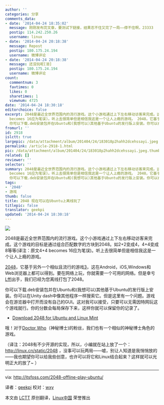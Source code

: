 ```yaml
---
author: ''
categories: 分享
comments_data:
- date: '2014-04-24 18:35:02'
  message: 刚刚发布完文章，要测试下链接，结果忍不住又完了一局——停不住啊，23333
  postip: 114.242.250.26
  username: linux
- date: '2014-04-24 20:18:38'
  message: Repost
  postip: 180.175.24.194
  username: 微博评论
- date: '2014-04-24 20:18:38'
  message: 还没玩呢[泪]
  postip: 180.175.24.194
  username: 微博评论
count:
  commentnum: 3
  favtimes: 0
  likes: 0
  sharetimes: 1
  viewnum: 4725
date: '2014-04-24 18:30:18'
editorchoice: false
excerpt: 2048是最近全世界范围内的流行游戏。这个小游戏通过上下左右移动访客来完成。这个游戏的目标是通过组合匹配数字的方块到2048。如2+2变成4，4+4变成8等等(译注：原文4+4
  becomes 16应为笔误)。听上去很简单但是相信我这是一个让人上瘾的游戏。 2048，它基于另外一个相似且流行的游戏3，这在Android，iOS,Windows和Web浏览器上都可以得到。要在网络上玩，你就需要一个可用的网络。但是幸亏Lffl出手，我们已经为您离线打包了2048。
  你可以下载.deb安装包并在Ubuntu和(我想可以)其他基于Ubuntu的发行版上安装。你可以在Unity dash中像其他程序
fromurl: ''
id: 2918
islctt: true
largepic: /data/attachment/album/201404/24/183018p2hahh2dcehssayi.jpeg
permalink: /article-2918-1.html
pic: /data/attachment/album/201404/24/183018p2hahh2dcehssayi.jpeg.thumb.jpg
related: []
reviewer: ''
selector: ''
summary: 2048是最近全世界范围内的流行游戏。这个小游戏通过上下左右移动访客来完成。这个游戏的目标是通过组合匹配数字的方块到2048。如2+2变成4，4+4变成8等等(译注：原文4+4
  becomes 16应为笔误)。听上去很简单但是相信我这是一个让人上瘾的游戏。 2048，它基于另外一个相似且流行的游戏3，这在Android，iOS,Windows和Web浏览器上都可以得到。要在网络上玩，你就需要一个可用的网络。但是幸亏Lffl出手，我们已经为您离线打包了2048。
  你可以下载.deb安装包并在Ubuntu和(我想可以)其他基于Ubuntu的发行版上安装。你可以在Unity dash中像其他程序
tags:
- '2048'
- 游戏
thumb: false
title: 2048 现在可以在Ubuntu上离线玩了
titlepic: false
translator: geekpi
updated: '2014-04-24 18:30:18'
---
```


![](/data/attachment/album/201404/24/183018p2hahh2dcehssayi.jpeg)


2048是最近全世界范围内的流行游戏。这个小游戏通过上下左右移动访客来完成。这个游戏的目标是通过组合匹配数字的方块到2048。如2+2变成4，4+4变成8等等(译注：原文4+4 becomes 16应为笔误)。听上去很简单但是相信我这是一个让人上瘾的游戏。


[2048](http://gabrielecirulli.github.io/2048/)，它基于另外一个相似且流行的游戏[3](http://asherv.com/threes/)，这在Android，iOS,Windows和Web浏览器上都可以得到。要在网络上玩，你就需要一个可用的网络。但是幸亏[Lffl](http://www.lffl.org/)出手，我们已经为您离线打包了2048。


你可以下载.deb安装包并在Ubuntu和(我想可以)其他基于Ubuntu的发行版上安装。你可以在Unity dash中像其他程序一样搜索它。但是这里有一个问题。游戏会在游览器中打开而没有自己的GUI。这对我可以接受，只要可以无需因特网玩这个游戏就行。你的分数会每局保存下来，这样你就可以保留你的记录了。


* [Download 2048 for Ubuntu and Linux Mint](http://sourceforge.net/projects/linuxfreedomfor/files/ubuntu/2048_1_all.deb/download)


哦！对于[Doctor Who](http://en.wikipedia.org/wiki/Doctor_Who)（神秘博士)的粉丝，我们也有一个相似的神秘博士角色的游戏。


（译注：2048有不少开源的实现，所以，小编就在站上放了一个：<http://linux.cn/static/2048> ，没事可以玩两局——嘘，别让人知道是我悄悄放的——我也期望你可以给我些创意，也许可以将它和Linux结合起来？这样就可以光明正大的放了~ ）




---


via: <http://itsfoss.com/2048-offline-play-ubuntu/>


译者：[geekpi](https://github.com/geekpi) 校对：[wxy](https://github.com/wxy)


本文由 [LCTT](https://github.com/LCTT/TranslateProject) 原创翻译，[Linux中国](http://linux.cn/) 荣誉推出